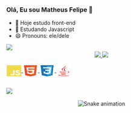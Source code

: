 ### Olá, Eu sou Matheus Felipe 👾

- 🔭 Hoje estudo front-end
- 🌱 Estudando Javascript
- 😄 Pronouns: ele/dele

<div><img src="https://github.com/BEPb/BEPb/blob/main/src/header_.png"></div>
<div align="center">
  <a href="https://beacons.ai/MatheusFelipeRM">
  <img height="160em" src="https://github-readme-stats.vercel.app/api?username=MatheusFelipeRM&show_icons=true&theme=highcontrast&include_all_commits=true&count_private=true"/>
  <img height="160em" src="https://github-readme-stats.vercel.app/api/top-langs/?username=MatheusFelipeRM&layout=compact&langs_count=7&theme=highcontrast"/>
</div>
  <div style="display: inline_block"><br>
  <img align="center" alt="Matheus-Js" height="30" width="40" src="https://raw.githubusercontent.com/devicons/devicon/master/icons/javascript/javascript-plain.svg">
  <img align="center" alt="Matheus-HTML" height="30" width="40" src="https://raw.githubusercontent.com/devicons/devicon/master/icons/html5/html5-original.svg">
  <img align="center" alt="Matheus-CSS" height="30" width="40" src="https://raw.githubusercontent.com/devicons/devicon/master/icons/css3/css3-original.svg">
   <img align="center" alt="Matheus-java" height="30" width="40" src="https://raw.githubusercontent.com/devicons/devicon/master/icons/java/java-plain.svg">
 <src="https://media.discordapp.net/attachments/639956127056134178/890373478988013628/Publicacoes_Instagram_1_1.png?width=676&height=676">
</div>
  
  ##
  
  <div>
    
  <a href="https://instagram.com/https://www.instagram.com/matheusfellypi/" target="_blank"><img src="https://img.shields.io/badge/-Instagram-%23E4405F?style=for-the-badge&logo=instagram&logoColor=white" target="_blank"></a>

  </div>
    <div align="center">
  
  ![Snake animation](https://github.com/MatheusFelipeRM/MatheusFelipeRM/blob/output/github-contribution-grid-snake.svg)
  
</div>
